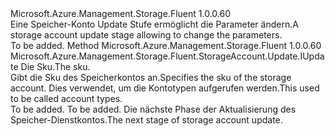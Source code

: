 <Type Name="IWithSku" FullName="Microsoft.Azure.Management.Storage.Fluent.StorageAccount.Update.IWithSku">
  <TypeSignature Language="C#" Value="public interface IWithSku" />
  <TypeSignature Language="ILAsm" Value=".class public interface auto ansi abstract IWithSku" />
  <TypeSignature Language="DocId" Value="T:Microsoft.Azure.Management.Storage.Fluent.StorageAccount.Update.IWithSku" />
  <TypeSignature Language="VB.NET" Value="Public Interface IWithSku" />
  <TypeSignature Language="F#" Value="type IWithSku = interface" />
  <AssemblyInfo>
    <AssemblyName>Microsoft.Azure.Management.Storage.Fluent</AssemblyName>
    <AssemblyVersion>1.0.0.60</AssemblyVersion>
  </AssemblyInfo>
  <Interfaces />
  <Docs>
    <summary>
            <span data-ttu-id="1b39b-101">Eine Speicher-Konto Update Stufe ermöglicht die Parameter ändern.</span><span class="sxs-lookup"><span data-stu-id="1b39b-101">A storage account update stage allowing to change the parameters.</span></span>
            </summary>
    <remarks>To be added.</remarks>
  </Docs>
  <Members>
    <Member MemberName="WithSku">
      <MemberSignature Language="C#" Value="public Microsoft.Azure.Management.Storage.Fluent.StorageAccount.Update.IUpdate WithSku (Microsoft.Azure.Management.Storage.Fluent.Models.SkuName skuName);" />
      <MemberSignature Language="ILAsm" Value=".method public hidebysig newslot virtual instance class Microsoft.Azure.Management.Storage.Fluent.StorageAccount.Update.IUpdate WithSku(valuetype Microsoft.Azure.Management.Storage.Fluent.Models.SkuName skuName) cil managed" />
      <MemberSignature Language="DocId" Value="M:Microsoft.Azure.Management.Storage.Fluent.StorageAccount.Update.IWithSku.WithSku(Microsoft.Azure.Management.Storage.Fluent.Models.SkuName)" />
      <MemberSignature Language="F#" Value="abstract member WithSku : Microsoft.Azure.Management.Storage.Fluent.Models.SkuName -&gt; Microsoft.Azure.Management.Storage.Fluent.StorageAccount.Update.IUpdate" Usage="iWithSku.WithSku skuName" />
      <MemberType>Method</MemberType>
      <AssemblyInfo>
        <AssemblyName>Microsoft.Azure.Management.Storage.Fluent</AssemblyName>
        <AssemblyVersion>1.0.0.60</AssemblyVersion>
      </AssemblyInfo>
      <ReturnValue>
        <ReturnType>Microsoft.Azure.Management.Storage.Fluent.StorageAccount.Update.IUpdate</ReturnType>
      </ReturnValue>
      <Parameters>
        <Parameter Name="skuName" Type="Microsoft.Azure.Management.Storage.Fluent.Models.SkuName" />
      </Parameters>
      <Docs>
        <param name="skuName"><span data-ttu-id="1b39b-102">Die Sku.</span><span class="sxs-lookup"><span data-stu-id="1b39b-102">The sku.</span></span></param>
        <summary>
            <span data-ttu-id="1b39b-103">Gibt die Sku des Speicherkontos an.</span><span class="sxs-lookup"><span data-stu-id="1b39b-103">Specifies the sku of the storage account.</span></span> <span data-ttu-id="1b39b-104">Dies verwendet, um die Kontotypen aufgerufen werden.</span><span class="sxs-lookup"><span data-stu-id="1b39b-104">This used to be called account types.</span></span>
            </summary>
        <returns>To be added.</returns>
        <remarks>To be added.</remarks>
        <return><span data-ttu-id="1b39b-105">Die nächste Phase der Aktualisierung des Speicher-Dienstkontos.</span><span class="sxs-lookup"><span data-stu-id="1b39b-105">The next stage of storage account update.</span></span></return>
      </Docs>
    </Member>
  </Members>
</Type>
